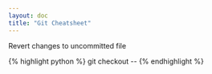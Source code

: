 ```yaml
---
layout: doc
title: "Git Cheatsheet"
---
```


Revert changes to uncommitted file

{% highlight python %}
git checkout -- <file>
{% endhighlight %}
